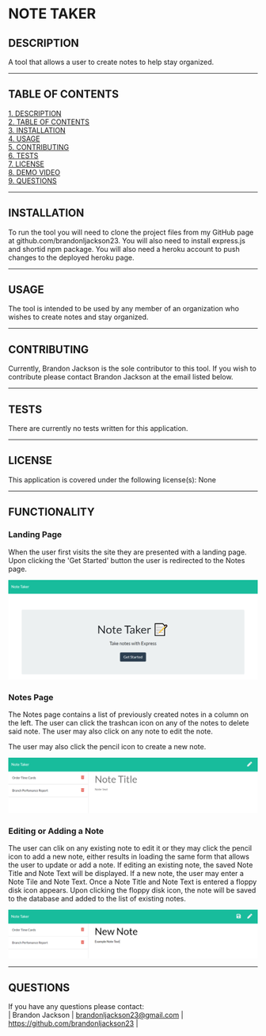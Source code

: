 # NOTE TAKER

## DESCRIPTION
A tool that allows a user to create notes to help stay organized.

---

## TABLE OF CONTENTS
[1. DESCRIPTION](#DESCRIPTION)  
[2. TABLE OF CONTENTS](#TABLE-OF-CONTENTS)  
[3. INSTALLATION](#INSTALLATION)  
[4. USAGE](#USAGE)  
[5. CONTRIBUTING](#CONTRIBUTING)  
[6. TESTS](#TESTS)  
[7. LICENSE](#LICENSE)  
[8. DEMO VIDEO](#DEMO-VIDEO)  
[9. QUESTIONS](#QUESTIONS)  

---

## INSTALLATION
To run the tool you will need to clone the project files from my GitHub page at github.com/brandonljackson23. You will also need to install express.js and shortid npm package.  You will also need a heroku account to push changes to the deployed heroku page.

---

## USAGE
The tool is intended to be used by any member of an organization who wishes to create notes and stay organized.

---

## CONTRIBUTING
Currently, Brandon Jackson is the sole contributor to this tool.  If you wish to contribute please contact Brandon Jackson at the email listed below.

---

## TESTS
There are currently no tests written for this application.

---

## LICENSE
This application is covered under the following license(s): None

---

## FUNCTIONALITY
### Landing Page
When the user first visits the site they are presented with a landing page.  Upon clicking the 'Get Started' button the user is redirected to the Notes page.

![Screenshot of Landing Page](assets/images/landing-page.PNG)

### Notes Page
The Notes page contains a list of previously created notes in a column on the left.  The user can click the trashcan icon on any of the notes to delete said note.  The user may also click on any note to edit the note.

The user may also click the pencil icon to create a new note.

![Screenshot of Notes Page](assets/images/notes-page.PNG)

### Editing or Adding a Note
The user can clik on any existing note to edit it or they may click the pencil icon to add a new note, either results in loading the same form that allows the user to update or add a note.  If editing an existing note, the saved Note Title and Note Text will be displayed.  If a new note, the user may enter a Note Tile and Note Text.  Once a Note Title and Note Text is entered a floppy disk icon appears. Upon clicking the floppy disk icon, the note will be saved to the database and added to the list of existing notes.

![Screenshot of Edit Note Page](assets/images/edit-note.PNG)

---

## QUESTIONS
If you have any questions please contact:  
|  Brandon Jackson  |  brandonljackson23@gmail.com  |  <https://github.com/brandonljackson23>  |
